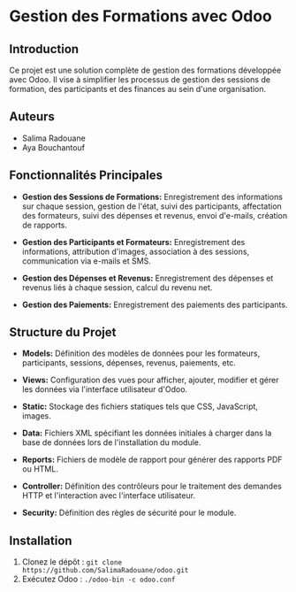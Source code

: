# Gestion des Formations avec Odoo

## Introduction

Ce projet est une solution complète de gestion des formations développée avec Odoo. Il vise à simplifier les processus de gestion des sessions de formation, des participants et des finances au sein d'une organisation.

## Auteurs

- Salima Radouane
- Aya Bouchantouf
## Fonctionnalités Principales

- **Gestion des Sessions de Formations:** Enregistrement des informations sur chaque session, gestion de l'état, suivi des participants, affectation des formateurs, suivi des dépenses et revenus, envoi d'e-mails, création de rapports.

- **Gestion des Participants et Formateurs:** Enregistrement des informations, attribution d'images, association à des sessions, communication via e-mails et SMS.

- **Gestion des Dépenses et Revenus:** Enregistrement des dépenses et revenus liés à chaque session, calcul du revenu net.

- **Gestion des Paiements:** Enregistrement des paiements des participants.

## Structure du Projet

- **Models:** Définition des modèles de données pour les formateurs, participants, sessions, dépenses, revenus, paiements, etc.

- **Views:** Configuration des vues pour afficher, ajouter, modifier et gérer les données via l'interface utilisateur d'Odoo.

- **Static:** Stockage des fichiers statiques tels que CSS, JavaScript, images.

- **Data:** Fichiers XML spécifiant les données initiales à charger dans la base de données lors de l'installation du module.

- **Reports:** Fichiers de modèle de rapport pour générer des rapports PDF ou HTML.

- **Controller:** Définition des contrôleurs pour le traitement des demandes HTTP et l'interaction avec l'interface utilisateur.

- **Security:** Définition des règles de sécurité pour le module.



## Installation

1. Clonez le dépôt : `git clone https://github.com/SalimaRadouane/odoo.git`
3. Exécutez Odoo : `./odoo-bin -c odoo.conf`

